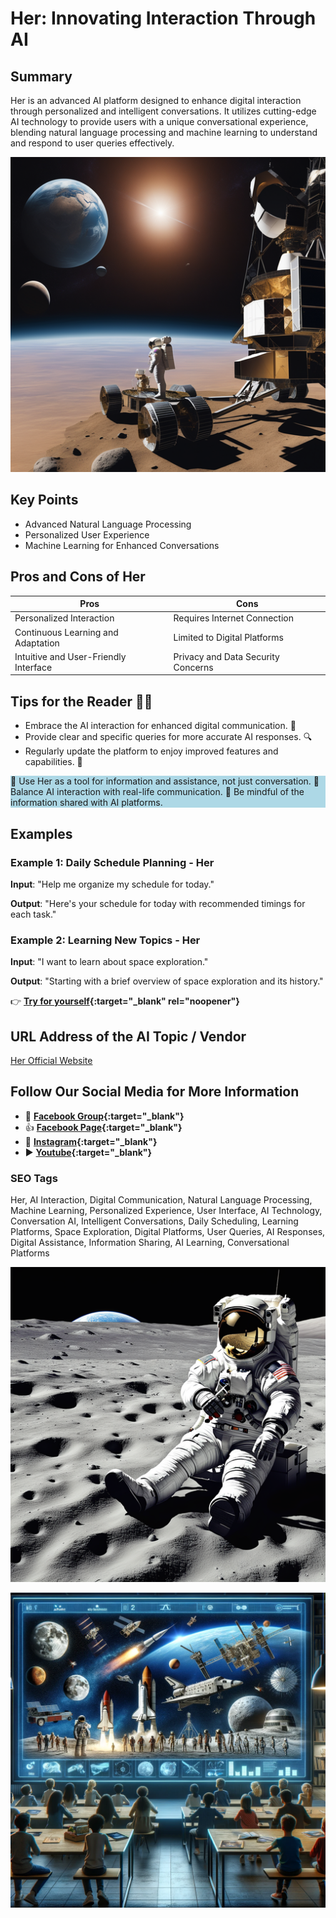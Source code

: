 
# Her: Innovating Interaction Through AI

## Summary
Her is an advanced AI platform designed to enhance digital interaction through personalized and intelligent conversations. It utilizes cutting-edge AI technology to provide users with a unique conversational experience, blending natural language processing and machine learning to understand and respond to user queries effectively.

![Alt text](herspace.webp)


## Key Points
- Advanced Natural Language Processing
- Personalized User Experience
- Machine Learning for Enhanced Conversations

## Pros and Cons of Her
| Pros | Cons |
|------|------|
| Personalized Interaction | Requires Internet Connection |
| Continuous Learning and Adaptation | Limited to Digital Platforms |
| Intuitive and User-Friendly Interface | Privacy and Data Security Concerns |

## Tips for the Reader 🤖💡
- Embrace the AI interaction for enhanced digital communication. 🚀
- Provide clear and specific queries for more accurate AI responses. 🔍
- Regularly update the platform to enjoy improved features and capabilities. 🔄

<div style="background-color:lightblue;">
🔹 Use Her as a tool for information and assistance, not just conversation.
🔹 Balance AI interaction with real-life communication.
🔹 Be mindful of the information shared with AI platforms.
</div>

## Examples
### Example 1: Daily Schedule Planning - Her
**Input**: 
"Help me organize my schedule for today."

**Output**: 
"Here's your schedule for today with recommended timings for each task."

### Example 2: Learning New Topics - Her
**Input**: 
"I want to learn about space exploration."

**Output**: 
"Starting with a brief overview of space exploration and its history."

👉 **[Try for yourself](https://herchatgpt.com/){:target="_blank" rel="noopener"}**

## URL Address of the AI Topic / Vendor
[Her Official Website](https://herchatgpt.com/)

## Follow Our Social Media for More Information
- 📘 **[Facebook Group](https://www.facebook.com/groups/trionxai){:target="_blank"}**
- 👍 **[Facebook Page](https://www.facebook.com/ai.trionxai){:target="_blank"}**
- 📸 **[Instagram](https://www.instagram.com/trionxai/){:target="_blank"}**
- ▶️ **[Youtube](https://www.youtube.com/@robotdocs/){:target="_blank"}**


### SEO Tags
Her, AI Interaction, Digital Communication, Natural Language Processing, Machine Learning, Personalized Experience, User Interface, AI Technology, Conversation AI, Intelligent Conversations, Daily Scheduling, Learning Platforms, Space Exploration, Digital Platforms, User Queries, AI Responses, Digital Assistance, Information Sharing, AI Learning, Conversational Platforms


![Alt text](herspace1.webp)

![Alt text](herspacedall.webp)
